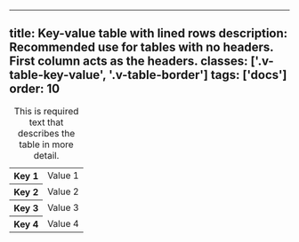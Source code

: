 <!--
 *              © 2025 Visa
 *
 * Licensed under the Apache License, Version 2.0 (the "License");
 * you may not use this file except in compliance with the License.
 * You may obtain a copy of the License at
 *
 *         http://www.apache.org/licenses/LICENSE-2.0
 *
 * Unless required by applicable law or agreed to in writing, software
 * distributed under the License is distributed on an "AS IS" BASIS,
 * WITHOUT WARRANTIES OR CONDITIONS OF ANY KIND, either express or implied.
 * See the License for the specific language governing permissions and
 * limitations under the License.
 *
 -->
---
title: Key-value table with lined rows
description: Recommended use for tables with no headers.  First column acts as the headers. 
classes: ['.v-table-key-value', '.v-table-border']
tags: ['docs']
order: 10
---

<div class="v-table-wrapper" style="--v-table-wrapper-block-size: auto; --v-table-wrapper-inline-size: auto;">
  <table class="v-table v-table-border v-table-key-value">
    <caption class="v-sr">
      This is required text that describes the table in more detail.
    </caption>
    <tbody>
      <tr>
        <th class="v-td" scope="row">
          Key 1
        </th>
        <td class="v-td">
          Value 1
        </td>
      </tr>
      <tr>
        <th class="v-td" scope="row">
          Key 2
        </th>
        <td class="v-td">
          Value 2
        </td>
      </tr>
      <tr>
        <th class="v-td" scope="row">
          Key 3
        </th>
        <td class="v-td">
          Value 3
        </td>
      </tr>
      <tr>
        <th class="v-td" scope="row">
          Key 4
        </th>
        <td class="v-td">
          Value 4
        </td>
      </tr>
    </tbody>
  </table>
</div>

